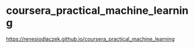 # coursera_practical_machine_learning

https://renesiodlaczek.github.io/coursera_practical_machine_learning

